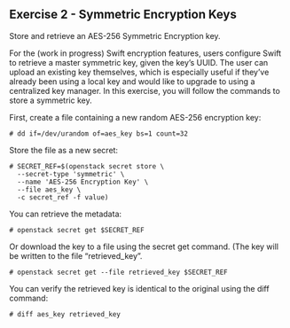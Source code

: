 ## Exercise 2 - Symmetric Encryption Keys
Store and retrieve an AES-256 Symmetric Encryption key.

For the (work in progress) Swift encryption features, users configure Swift to retrieve a master symmetric key, given the key’s UUID.  The user can upload an existing key themselves, which is especially useful if they’ve already been using a local key and would like to upgrade to using a centralized key manager.  In this exercise, you will follow the commands to store a symmetric key.

First, create a file containing a new random AES-256 encryption key:

    # dd if=/dev/urandom of=aes_key bs=1 count=32

Store the file as a new secret:

    # SECRET_REF=$(openstack secret store \
      --secret-type 'symmetric' \
      --name 'AES-256 Encryption Key' \
      --file aes_key \
      -c secret_ref -f value)

You can retrieve the metadata:

    # openstack secret get $SECRET_REF

Or download the key to a file using the secret get command. (The key will be written to the file “retrieved_key”.

    # openstack secret get --file retrieved_key $SECRET_REF

You can verify the retrieved key is identical to the original using the diff command:

    # diff aes_key retrieved_key

